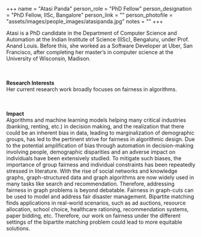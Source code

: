 +++
name = "Atasi Panda"
person_role = "PhD Fellow"
person_designation = "PhD Fellow, IISc, Bangalore"
person_link = ""
person_photofile = "assets/images/people_images/atasipanda.jpg"
notes = ""
+++

Atasi is a PhD candidate in the Department of Computer Science and Automation at the Indian Institute of Science (IISc), Bengaluru, under Prof. Anand Louis. Before this, she worked as a Software Developer at Uber, San Francisco, after completing her master’s in computer science at the University of Wisconsin, Madison.

<br><br><b>Research Interests</b>
<br>
Her current research work broadly focuses on fairness in algorithms.

<br><br>
<b>Impact</b> 
<br>
Algorithms and machine learning models helping many critical industries (banking, renting, etc.) in decision making, and the realization that there could be an inherent bias in data, leading to marginalization of demographic groups, has led to the pertinent strive for fairness in algorithmic design. Due to the potential amplification of bias through automation in decision-making involving people, demographic disparities and an adverse impact on individuals have been extensively studied. To mitigate such biases, the importance of group fairness and individual constraints has been repeatedly stressed in literature. With the rise of social networks and knowledge graphs, graph-structured data and graph algorithms are now widely used in many tasks like search and recommendation. Therefore, addressing fairness in graph problems is beyond debatable. Fairness in graph-cuts can be used to model and address fair disaster management. Bipartite matching finds applications in real-world scenarios, such as ad auctions, resource allocation, school choice, healthcare rationing, recommendation systems, paper bidding, etc. Therefore, our work on fairness under the different settings of the bipartite matching problem could lead to more equitable solutions.

